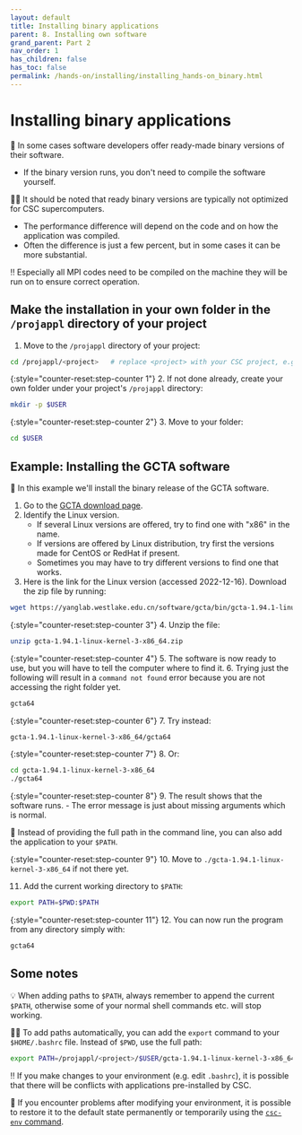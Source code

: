 ```yaml
---
layout: default
title: Installing binary applications
parent: 8. Installing own software
grand_parent: Part 2
nav_order: 1
has_children: false
has_toc: false
permalink: /hands-on/installing/installing_hands-on_binary.html
---
```


# Installing binary applications

💬 In some cases software developers offer ready-made binary versions of their software.

- If the binary version runs, you don't need to compile the software yourself.

☝🏻 It should be noted that ready binary versions are typically not optimized for CSC supercomputers.

- The performance difference will depend on the code and on how the application was compiled.
- Often the difference is just a few percent, but in some cases it can be more substantial.

‼️ Especially all MPI codes need to be compiled on the machine they will be run on to ensure correct operation.

## Make the installation in your own folder in the `/projappl` directory of your project

1. Move to the `/projappl` directory of your project:

```bash
cd /projappl/<project>   # replace <project> with your CSC project, e.g. project_2001234
```

{:style="counter-reset:step-counter 1"}
2. If not done already, create your own folder under your project's `/projappl` directory:

```bash
mkdir -p $USER
```

{:style="counter-reset:step-counter 2"}
3. Move to your folder:

```bash
cd $USER
```

## Example: Installing the GCTA software

💬 In this example we'll install the binary release of the GCTA software.

1. Go to the [GCTA download page](https://yanglab.westlake.edu.cn/software/gcta/#Download).
2. Identify the Linux version.
    - If several Linux versions are offered, try to find one with "x86" in the name.
    - If versions are offered by Linux distribution, try first the versions made for CentOS or RedHat if present.
    - Sometimes you may have to try different versions to find one that works.
3. Here is the link for the Linux version (accessed 2022-12-16). Download the zip file by running:

```bash
wget https://yanglab.westlake.edu.cn/software/gcta/bin/gcta-1.94.1-linux-kernel-3-x86_64.zip
```

{:style="counter-reset:step-counter 3"}
4. Unzip the file:

```bash
unzip gcta-1.94.1-linux-kernel-3-x86_64.zip
```

{:style="counter-reset:step-counter 4"}
5. The software is now ready to use, but you will have to tell the computer where to find it.
6. Trying just the following will result in a `command not found` error because you are not accessing the right folder yet.

```bash
gcta64
```

{:style="counter-reset:step-counter 6"}
7. Try instead:

```bash
gcta-1.94.1-linux-kernel-3-x86_64/gcta64
```

{:style="counter-reset:step-counter 7"}
8. Or:

```bash
cd gcta-1.94.1-linux-kernel-3-x86_64
./gcta64
```

{:style="counter-reset:step-counter 8"}
9. The result shows that the software runs.
    - The error message is just about missing arguments which is normal.

💬 Instead of providing the full path in the command line, you can also add the application to your `$PATH`.

{:style="counter-reset:step-counter 9"}
10. Move to `./gcta-1.94.1-linux-kernel-3-x86_64` if not there yet.

11. Add the current working directory to `$PATH`:

```bash
export PATH=$PWD:$PATH
```

{:style="counter-reset:step-counter 11"}
12.  You can now run the program from any directory simply with:

```bash
gcta64
```

## Some notes

💡 When adding paths to `$PATH`, always remember to append the current `$PATH`, otherwise some of your normal shell commands etc. will stop working.

☝🏻 To add paths automatically, you can add the `export` command to your `$HOME/.bashrc` file. Instead of `$PWD`, use the full path:

```bash
export PATH=/projappl/<project>/$USER/gcta-1.94.1-linux-kernel-3-x86_64:$PATH   # replace <project> with your CSC project, e.g. project_2001234
```

‼️ If you make changes to your environment (e.g. edit `.bashrc`), it is possible that there will be conflicts with applications pre-installed by CSC.

💭 If you encounter problems after modifying your environment, it is possible to restore it to the default state permanently or temporarily using the [`csc-env` command](https://docs.csc.fi/support/tutorials/using_csc_env/).
